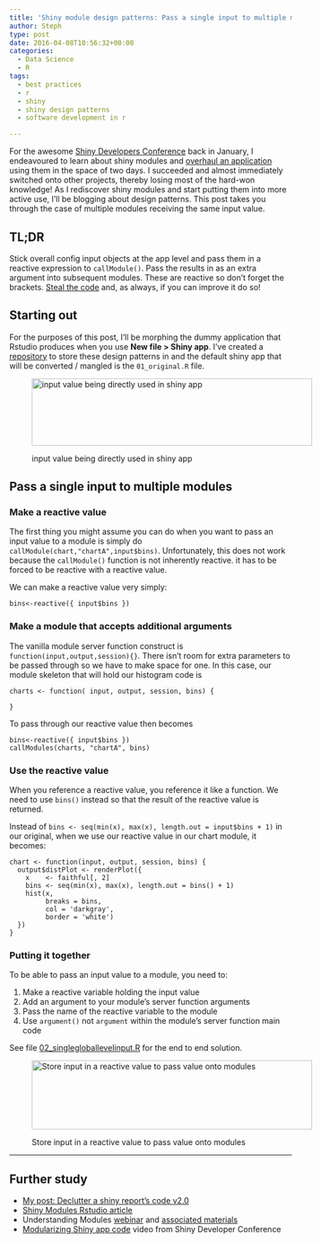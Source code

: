 ```yaml
---
title: 'Shiny module design patterns: Pass a single input to multiple modules'
author: Steph
type: post
date: 2016-04-08T10:56:32+00:00
categories:
  - Data Science
  - R
tags:
  - best practices
  - r
  - shiny
  - shiny design patterns
  - software development in r

---
```

For the awesome [Shiny Developers Conference][1] back in January, I endeavoured to learn about shiny modules and [overhaul an application][2] using them in the space of two days. I succeeded and almost immediately switched onto other projects, thereby losing most of the hard-won knowledge! As I rediscover shiny modules and start putting them into more active use, I&#8217;ll be blogging about design patterns. This post takes you through the case of multiple modules receiving the same input value.

## TL;DR

Stick overall config input objects at the app level and pass them in a reactive expression to `callModule()`. Pass the results in as an extra argument into subsequent modules. These are reactive so don&#8217;t forget the brackets. [Steal the code][3] and, as always, if you can improve it do so!

<!--more-->

## Starting out

For the purposes of this post, I&#8217;ll be morphing the dummy application that Rstudio produces when you use **New file > Shiny app**. I&#8217;ve created a [repository][4] to store these design patterns in and the default shiny app that will be converted / mangled is the `01_original.R` file.<figure style="width: 500px" class="wp-caption aligncenter">

[<img src="https://raw.githubusercontent.com/stephlocke/shinymodulesdesignpatterns/master/input_to_multiplemodules/README/original.png" alt="input value being directly used in shiny app" width="500" height="120" />][4]<figcaption class="wp-caption-text">input value being directly used in shiny app</figcaption></figure> 

## Pass a single input to multiple modules

### Make a reactive value

The first thing you might assume you can do when you want to pass an input value to a module is simply do `callModule(chart,"chartA",input$bins)`. Unfortunately, this does not work because the `callModule()` function is not inherently reactive. it has to be forced to be reactive with a reactive value.

We can make a reactive value very simply:

    bins<-reactive({ input$bins })
    

### Make a module that accepts additional arguments

The vanilla module server function construct is `function(input,output,session){}`. There isn&#8217;t room for extra parameters to be passed through so we have to make space for one. In this case, our module skeleton that will hold our histogram code is

    charts <- function( input, output, session, bins) {
    
    }
    

To pass through our reactive value then becomes

    bins<-reactive({ input$bins })
    callModules(charts, "chartA", bins)
    

### Use the reactive value

When you reference a reactive value, you reference it like a function. We need to use `bins()` instead so that the result of the reactive value is returned.

Instead of `bins <- seq(min(x), max(x), length.out = input$bins + 1)` in our original, when we use our reactive value in our chart module, it becomes:

    chart <- function(input, output, session, bins) {
      output$distPlot <- renderPlot({
        x    <- faithful[, 2]
        bins <- seq(min(x), max(x), length.out = bins() + 1)
        hist(x,
             breaks = bins,
             col = 'darkgray',
             border = 'white')
      })
    }
    

### Putting it together

To be able to pass an input value to a module, you need to:

  1. Make a reactive variable holding the input value
  2. Add an argument to your module&#8217;s server function arguments
  3. Pass the name of the reactive variable to the module
  4. Use `argument()` not `argument` within the module&#8217;s server function main code

See file [02_singlegloballevelinput.R][5] for the end to end solution.<figure style="width: 500px" class="wp-caption aligncenter">

 <img class="" src="https://raw.githubusercontent.com/stephlocke/shinymodulesdesignpatterns/master/input_to_multiplemodules/README/simplePassthrough.png" alt="Store input in a reactive value to pass value onto modules" width="500" height="123" /></a><figcaption class="wp-caption-text">Store input in a reactive value to pass value onto modules</figcaption></figure> 

* * *

## Further study

  * [My post: Declutter a shiny report&#8217;s code v2.0][6]
  * [Shiny Modules Rstudio article][7]
  * Understanding Modules [webinar][8] and [associated materials][9]
  * [Modularizing Shiny app code][10] video from Shiny Developer Conference

 [1]: https://www.eventbrite.com/e/shiny-developer-conference-registration-19153967031
 [2]: https://itsalocke.com/declutter-a-shiny-reports-code-v2-0/
 [3]: https://github.com/stephlocke/shinymodulesdesignpatterns
 [4]: https://github.com/stephlocke/shinymodulesdesignpatterns/tree/master/input_to_multiplemodules
 [5]: https://github.com/stephlocke/shinymodulesdesignpatterns/blob/master/input_to_multiplemodules/02_singlegloballevelinput.R
 [6]: https://itsalocke.com/declutter-a-shiny-reports-code-v2-0
 [7]: http://shiny.rstudio.com/articles/modules.html
 [8]: https://www.rstudio.com/resources/webinars/
 [9]: https://github.com/rstudio/webinars/blob/master/19-Understanding-modules/01-Modules-Webinar.pdf
 [10]: https://www.rstudio.com/resources/webinars/shiny-developer-conference/